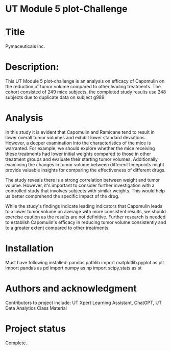 # UT Module 5 plot-Challenge

# Title 
Pymaceuticals Inc.

# Description:
This UT Module 5 plot-challenge is an analysis on efficacy of Capomulin on the reduction of tumor volume compared to other leading treatments. The cohort consisted of 249 mice subjects, the completed study results use 248 subjects due to duplicate data on subject g989.

# Analysis

In this study it is evident that Capomulin and Ramicane tend to result in lower overall tumor volumes and exhibit lower standard deviations. However, a deeper examination into the characteristics of the mice is warranted. For example, we should explore whether the mice receiving these treatments had lower initial weights compared to those in other treatment groups and evaluate their starting tumor volumes. Additionally, examining the changes in tumor volume between different timepoints might provide valuable insights for comparing the effectiveness of different drugs.

The study reveals there is a strong correlation between weight and tumor volume. However, it's important to consider further investigation with a controlled study that involves subjects with similar weights. This would help us better comprehend the specific impact of the drug.

While the study's findings indicate leading indicators that Capomulin leads to a lower tumor volume on average with more consistent results, we should exercise caution as the results are not definitive. Further research is needed to establish Capomulin's efficacy in reducing tumor volume consistently and to a greater extent compared to other treatments.

# Installation
Must have following installed: 
pandas pathlib
import matplotlib.pyplot as plt
import pandas as pd
import numpy as np
import scipy.stats as st

# Authors and acknowledgment
Contributors to project include: UT Xpert Learning Assistant, ChatGPT, UT Data Analytics Class Material

# Project status
Complete. 